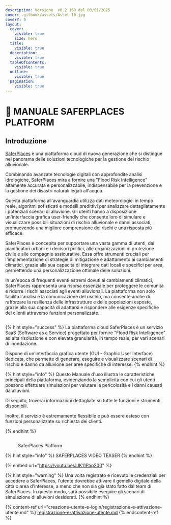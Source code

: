 ```yaml
---
description: Versione  v0.2.160 del 03/01/2025
cover: .gitbook/assets/Asset 10.jpg
coverY: 0
layout:
  cover:
    visible: true
    size: hero
  title:
    visible: true
  description:
    visible: true
  tableOfContents:
    visible: true
  outline:
    visible: true
  pagination:
    visible: true
---
```


# 👋 MANUALE SAFERPLACES PLATFORM

## Introduzione

[SaferPlaces](https://www.saferplaeces.co) è una piattaforma cloud di nuova generazione che si distingue nel panorama delle soluzioni tecnologiche per la gestione del rischio alluvionale.&#x20;

Combinando avanzate tecnologie digitali con approfondite analisi idrologiche, SaferPlaces mira a fornire una "Flood Risk Intelligence" altamente accurata e personalizzabile, indispensabile per la prevenzione e la gestione dei disastri naturali legati all'acqua.

Questa piattaforma all'avanguardia utilizza dati meteorologici in tempo reale, algoritmi sofisticati e modelli predittivi per analizzare dettagliatamente i potenziali scenari di alluvione. Gli utenti hanno a disposizione un'interfaccia grafica user-friendly che consente loro di simulare e visualizzare possibili situazioni di rischio alluvionale e danni associati, promuovendo una migliore comprensione dei rischi e una risposta più efficace.

SaferPlaces è concepita per supportare una vasta gamma di utenti, dai pianificatori urbani e i decisori politici, alle organizzazioni di protezione civile e alle compagnie assicurative. Essa offre strumenti cruciali per l'implementazione di strategie di mitigazione e adattamento ai cambiamenti climatici, grazie alla sua capacità di integrare dati locali e specifici per area, permettendo una personalizzazione ottimale delle soluzioni.

In un'epoca di frequenti eventi estremi dovuti ai cambiamenti climatici, SaferPlaces rappresenta una risorsa essenziale per proteggere le comunità e ridurre i rischi associati agli eventi alluvionali. La piattaforma non solo facilita l'analisi e la comunicazione del rischio, ma consente anche di rafforzare la resilienza delle infrastrutture e delle popolazioni esposte, grazie alla sua capacità di adattarsi e rispondere alle esigenze specifiche dei clienti attraverso funzioni personalizzate.

<figure><img src=".gitbook/assets/SaaSvsAPI_aperto.jpg" alt=""><figcaption></figcaption></figure>

{% hint style="success" %}
La piattaforma cloud SaferPlaces è un servizio SaaS (Software as a Service) progettato per fornire "Flood Risk Intelligence" ad alta risoluzione e con elevata granularità, in tempo reale, per vari scenari di inondazione.

Dispone di un'interfaccia grafica utente (GUI - Graphic User Interface) dedicata, che permette di generare, eseguire e visualizzare scenari di rischio e danno da alluvione per aree specifiche di interesse.
{% endhint %}



{% hint style="info" %}
Questo Manuale d'uso illustra le caratteristiche principali della piattaforma, evidenziando la semplicità con cui gli utenti possono effettuare simulazioni per valutare la pericolosità e i danni causati da alluvioni.

Di seguito, troverai informazioni dettagliate su tutte le funzioni e strumenti disponibili.

Inoltre, il servizio è estremamente flessibile e può essere esteso con funzioni personalizzate su richiesta dei clienti.


{% endhint %}



<figure><img src=".gitbook/assets/Portatile_3_milano.png" alt=""><figcaption><p>SaferPlaces Platform</p></figcaption></figure>

{% hint style="info" %}
SAFERPLACES VIDEO TEASER&#x20;
{% endhint %}

{% embed url="https://youtu.be/JJK11Pap200" %}

{% hint style="warning" %}
Una volta registrato e ricevuto le credenziali per accedere a SaferPlaces, l'utente dovrebbe attivare il gemello digitale della città o area d'interesse, a meno che non sia già stato fatto dal team di SaferPlaces. In questo modo, sarà possibile eseguire gli scenari di simulazione di alluvioni desiderati.
{% endhint %}



{% content-ref url="creazione-utente-e-login/registrazione-e-attivazione-utente.md" %}
[registrazione-e-attivazione-utente.md](creazione-utente-e-login/registrazione-e-attivazione-utente.md)
{% endcontent-ref %}

